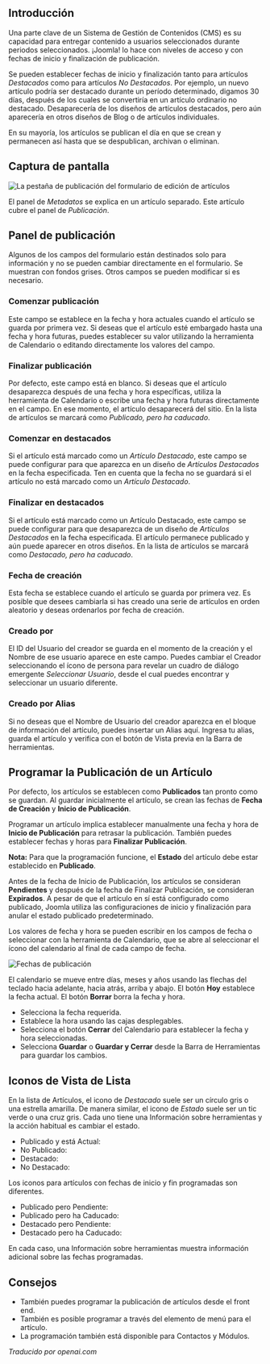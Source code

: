 <!-- Filename: J6.x:_Article_Publishing / Display title: Artículo: Edición - Publicación -->

## Introducción

Una parte clave de un Sistema de Gestión de Contenidos (CMS) es su capacidad para entregar contenido a usuarios seleccionados durante periodos seleccionados. ¡Joomla! lo hace con niveles de acceso y con fechas de inicio y finalización de publicación.

Se pueden establecer fechas de inicio y finalización tanto para artículos *Destacados* como para artículos *No Destacados*. Por ejemplo, un nuevo artículo podría ser destacado durante un período determinado, digamos 30 días, después de los cuales se convertiría en un artículo ordinario no destacado. Desaparecería de los diseños de artículos destacados, pero aún aparecería en otros diseños de Blog o de artículos individuales.

En su mayoría, los artículos se publican el día en que se crean y permanecen así hasta que se despublican, archivan o eliminan.

## Captura de pantalla

![La pestaña de publicación del formulario de edición de artículos](../../../en/images/articles/articles-edit-publishing-tab.png)

El panel de *Metadatos* se explica en un artículo separado. Este artículo cubre el panel de *Publicación*.  

## Panel de publicación

Algunos de los campos del formulario están destinados solo para información y no se pueden cambiar directamente en el formulario. Se muestran con fondos grises. Otros campos se pueden modificar si es necesario.

### Comenzar publicación

Este campo se establece en la fecha y hora actuales cuando el artículo se guarda por primera vez. Si deseas que el artículo esté embargado hasta una fecha y hora futuras, puedes establecer su valor utilizando la herramienta de Calendario o editando directamente los valores del campo.

### Finalizar publicación

Por defecto, este campo está en blanco. Si deseas que el artículo desaparezca después de una fecha y hora específicas, utiliza la herramienta de Calendario o escribe una fecha y hora futuras directamente en el campo. En ese momento, el artículo desaparecerá del sitio. En la lista de artículos se marcará como *Publicado, pero ha caducado*.

### Comenzar en destacados

Si el artículo está marcado como un *Artículo Destacado*, este campo se puede configurar para que aparezca en un diseño de *Artículos Destacados* en la fecha especificada. Ten en cuenta que la fecha no se guardará si el artículo no está marcado como un *Artículo Destacado*.

### Finalizar en destacados

Si el artículo está marcado como un Artículo Destacado, este campo se puede configurar para que desaparezca de un diseño de *Artículos Destacados* en la fecha especificada. El artículo permanece publicado y aún puede aparecer en otros diseños. En la lista de artículos se marcará como *Destacado, pero ha caducado*.

### Fecha de creación

Esta fecha se establece cuando el artículo se guarda por primera vez. Es posible que desees cambiarla si has creado una serie de artículos en orden aleatorio y deseas ordenarlos por fecha de creación.

### Creado por

El ID del Usuario del creador se guarda en el momento de la creación y el Nombre de ese usuario aparece en este campo. Puedes cambiar el Creador seleccionando el ícono de persona para revelar un cuadro de diálogo emergente *Seleccionar Usuario*, desde el cual puedes encontrar y seleccionar un usuario diferente.

### Creado por Alias

Si no deseas que el Nombre de Usuario del creador aparezca en el bloque de información del artículo, puedes insertar un Alias aquí. Ingresa tu alias, guarda el artículo y verifica con el botón de Vista previa en la Barra de herramientas.

## Programar la Publicación de un Artículo

Por defecto, los artículos se establecen como **Publicados** tan pronto como se guardan. Al guardar inicialmente el artículo, se crean las fechas de **Fecha de Creación** y **Inicio de Publicación**.

Programar un artículo implica establecer manualmente una fecha y hora de **Inicio de Publicación** para retrasar la publicación. También puedes establecer fechas y horas para **Finalizar Publicación**.

**Nota:** Para que la programación funcione, el **Estado** del artículo debe estar establecido en **Publicado**.

Antes de la fecha de Inicio de Publicación, los artículos se consideran **Pendientes** y después de la fecha de Finalizar Publicación, se consideran **Expirados**. A pesar de que el artículo en sí está configurado como publicado, Joomla utiliza las configuraciones de inicio y finalización para anular el estado publicado predeterminado.

Los valores de fecha y hora se pueden escribir en los campos de fecha o seleccionar con la herramienta de Calendario, que se abre al seleccionar el ícono del calendario al final de cada campo de fecha.

![Fechas de publicación](../../../en/images/articles-access/article-schedule-publishing.png)

El calendario se mueve entre días, meses y años usando las flechas del teclado hacia adelante, hacia atrás, arriba y abajo. El botón **Hoy** establece la fecha actual. El botón **Borrar** borra la fecha y hora.

* Selecciona la fecha requerida.
* Establece la hora usando las cajas desplegables.
* Selecciona el botón **Cerrar** del Calendario para establecer la fecha y hora seleccionadas.
* Selecciona **Guardar** o **Guardar y Cerrar** desde la Barra de Herramientas para guardar los cambios.

## Iconos de Vista de Lista

En la lista de Artículos, el icono de *Destacado* suele ser un círculo gris o una estrella amarilla. De manera similar, el icono de *Estado* suele ser un tic verde o una cruz gris. Cada uno tiene una Información sobre herramientas y la acción habitual es cambiar el estado.

- Publicado y está Actual: <span class="icon-publish" aria-hidden="true"></span>
- No Publicado: <span class="icon-unpublish" aria-hidden="true"></span>
- Destacado: <span class="icon-featured" aria-hidden="true"></span>
- No Destacado: <span class="icon-unfeatured" aria-hidden="true"></span>

Los iconos para artículos con fechas de inicio y fin programadas son diferentes.

- Publicado pero Pendiente: <span class="icon-pending" aria-hidden="true"></span>
- Publicado pero ha Caducado: <span class="icon-expired" aria-hidden="true"></span>
- Destacado pero Pendiente: <span class="icon-pending" aria-hidden="true"></span>
- Destacado pero ha Caducado: <span class="icon-expired" aria-hidden="true"></span>

En cada caso, una Información sobre herramientas muestra información adicional sobre las fechas programadas.

## Consejos

- También puedes programar la publicación de artículos desde el front end.
- También es posible programar a través del elemento de menú para el artículo.
- La programación también está disponible para Contactos y Módulos.

*Traducido por openai.com*

